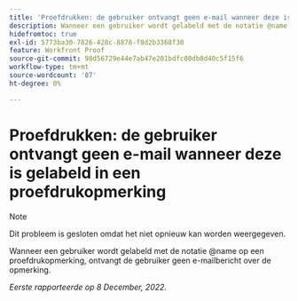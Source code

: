 ```yaml
---
title: 'Proefdrukken: de gebruiker ontvangt geen e-mail wanneer deze is gelabeld in een proefdrukopmerking'
description: Wanneer een gebruiker wordt gelabeld met de notatie @name op een proefdrukopmerking, ontvangt de gebruiker geen e-mailbericht over de opmerking.
hidefromtoc: true
exl-id: 5773ba30-7826-428c-8878-f8d2b3368f30
feature: Workfront Proof
source-git-commit: 98d56729e44e7ab47e201bdfc00db8d40c5f15f6
workflow-type: tm+mt
source-wordcount: '87'
ht-degree: 0%

---
```


# Proefdrukken: de gebruiker ontvangt geen e-mail wanneer deze is gelabeld in een proefdrukopmerking

>[!NOTE]
>
>Dit probleem is gesloten omdat het niet opnieuw kan worden weergegeven.

Wanneer een gebruiker wordt gelabeld met de notatie @name op een proefdrukopmerking, ontvangt de gebruiker geen e-mailbericht over de opmerking.

_Eerste rapporteerde op 8 December, 2022._
